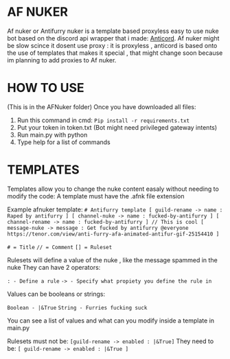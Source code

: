 # AF NUKER

Af nuker or Antifurry nuker is a template based proxyless easy to use nuke bot based on the discord api wrapper that i made: [Anticord](https://github.com/andboss25/anticordpy).
Af nuker might be slow scince it dosent use proxy : it is proxyless , anticord is based onto the use of templates that makes it special , that might change soon because im planning to add proxies to Af nuker.

# HOW TO USE

(This is in the AFNuker folder)
Once you have downloaded all files:
1. Run this command in cmd: `Pip install -r requirements.txt`
2. Put your token in token.txt (Bot might need privileged gateway intents)
3. Run main.py with python
4. Type help for a list of commands

# TEMPLATES

Templates allow you to change the nuke content easaly without needing to modify the code:
A template must have the .afnk file extension

Example afnuker template:
`# Antifurry template
[ guild-rename -> name : Raped by antifurry ]
[ channel-nuke -> name : fucked-by-antifurry ]
[ channel-rename -> name : fucked-by-antifurry ]
// This is cool
[ message-nuke -> message : Get fucked by antifurry @everyone https://tenor.com/view/anti-furry-afa-animated-antifur-gif-25154410 ]`

`# = Title`
`// = Comment`
`[] = Ruleset`

Rulesets will define a value of the nuke , like the message spammed in the nuke
They can have 2 operators:

`: - Define a rule`
`-> - Specify what propiety you define the rule in`

Values can be booleans or strings:

`Boolean - |&True`
`String - Furries fucking suck`

You can see a list of values and what can you modify inside a template in main.py

Rulesets must not be:
`[guild-rename -> enabled : |&True]`
They need to be:
`[ guild-rename -> enabled : |&True ]`
